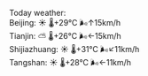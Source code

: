Today weather:  
Beijing: ☀️   🌡️+29°C 🌬️↑15km/h  
Tianjin: ⛅️  🌡️+26°C 🌬️←15km/h  
Shijiazhuang: ☀️   🌡️+31°C 🌬️↙11km/h  
Tangshan: ☀️   🌡️+28°C 🌬️←11km/h  
